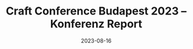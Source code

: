 ---
title: 'Craft Conference Budapest 2023 – Konferenz Report'
date: 2023-08-16
summary: 'Ein Konferenz-Report über die Craft Conference in Budapest, die sich auf das Handwerk (“craft”) der Softwareentwicklung spezialisiert.'
externalUrl: https://senacor.blog/craft-conference-budapest-2023-konferenz-report/
lang: de
originalContentType: link
---